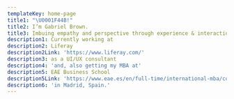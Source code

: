 ```yaml
---
templateKey: home-page
title1: "\U0001F44B!"
title2: I’m Gabriel Brown.
title3: Imbuing empathy and perspective through experience & interaction design
description1: Currently working at
description2: Liferay
description2Link: 'https://www.liferay.com/'
description3: as a UI/UX consultant
description4: 'and, also getting my MBA at'
description5: EAE Business School
description5Link: 'https://www.eae.es/en/full-time/international-mba/course-contents'
description6: 'in Madrid, Spain.'
---
```


